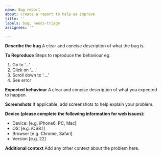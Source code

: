 ```yaml
---
name: Bug report
about: Create a report to help us improve
title: ''
labels: bug, needs-triage
assignees: ''

---
```


**Describe the bug**
A clear and concise description of what the bug is.

**To Reproduce**
Steps to reproduce the behaviour eg:
1. Go to '...'
2. Click on '....'
3. Scroll down to '....'
4. See error

**Expected behaviour**
A clear and concise description of what you expected to happen.

**Screenshots**
If applicable, add screenshots to help explain your problem.

**Device (please complete the following information for web issues):**
 - Device: [e.g. iPhone6, PC, Mac]
 - OS: [e.g. iOS8.1]
 - Browser [e.g. Chrome, Safari]
 - Version [e.g. 22]

**Additional context**
Add any other context about the problem here.
